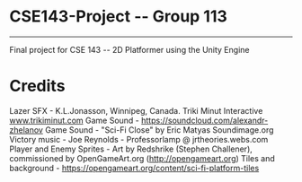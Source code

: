 # CSE143-Project -- Group 113
-------------------------------------------------------------------------------------
Final project for CSE 143 -- 2D Platformer using the Unity Engine

# Credits
Lazer SFX - K.L.Jonasson, Winnipeg, Canada. Triki Minut Interactive www.trikiminut.com 
Game Sound - https://soundcloud.com/alexandr-zhelanov
Game Sound - "Sci-Fi Close" by Eric Matyas Soundimage.org 
Victory music - Joe Reynolds - Professorlamp @ jrtheories.webs.com
Player and Enemy Sprites - Art by Redshrike (Stephen Challener), commissioned by OpenGameArt.org (http://opengameart.org)
Tiles and background - https://opengameart.org/content/sci-fi-platform-tiles



